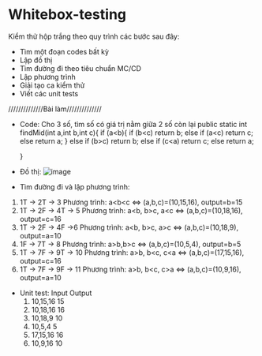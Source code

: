 # Whitebox-testing

Kiểm thử hộp trắng theo quy trình các bước sau đây:

- Tìm một đoạn codes bất kỳ
- Lập đồ thị
- Tìm đường đi theo tiêu chuẩn MC/CD
- Lập phương trình
- Giải tạo ca kiểm thử
- Viết các unit tests

//////////////Bài làm//////////////
- Code: Cho 3 số, tìm số có giá trị nằm giữa 2 số còn lại
  public static int findMid(int a,int b,int c){
  if (a<b){
  if (b<c) return b; else
  if (a<c) return c;
  else return a;
  }
  else
  if (b>c) return b; else
  if (c<a) return c;
  else return a;

  }

- Đồ thị:
 ![image](https://user-images.githubusercontent.com/62583233/168467845-cfd909d3-583c-46f1-a323-ee380e6489d5.png)

- Tìm đường đi và lập phương trình:
1. 1T -> 2T -> 3
   Phương trình: a<b<c <=> (a,b,c)=(10,15,16), output=b=15
2. 1T -> 2F -> 4T -> 5
   Phương trình: a<b, b>c, a<c <=> (a,b,c)=(10,18,16), output=c=16
3. 1T -> 2F -> 4F ->6
   Phương trình: a<b, b>c, a>c <=> (a,b,c)=(10,18,9), output=a=10
4. 1F -> 7T -> 8
   Phương trình: a>b,b>c <=> (a,b,c)=(10,5,4), output=b=5
5. 1T -> 7F -> 9T -> 10
   Phương trình: a>b, b<c, c<a <=> (a,b,c)=(17,15,16), output=c=16
6. 1T -> 7F -> 9F -> 11
   Phương trình: a>b, b<c, c>a <=> (a,b,c)=(10,9,16), output=a=10

- Unit test:
  Input Output
  1. 10,15,16 15
  2. 10,18,16 16
  3. 10,18,9 10
  4. 10,5,4 5
  5. 17,15,16 16
  6. 10,9,16 10

